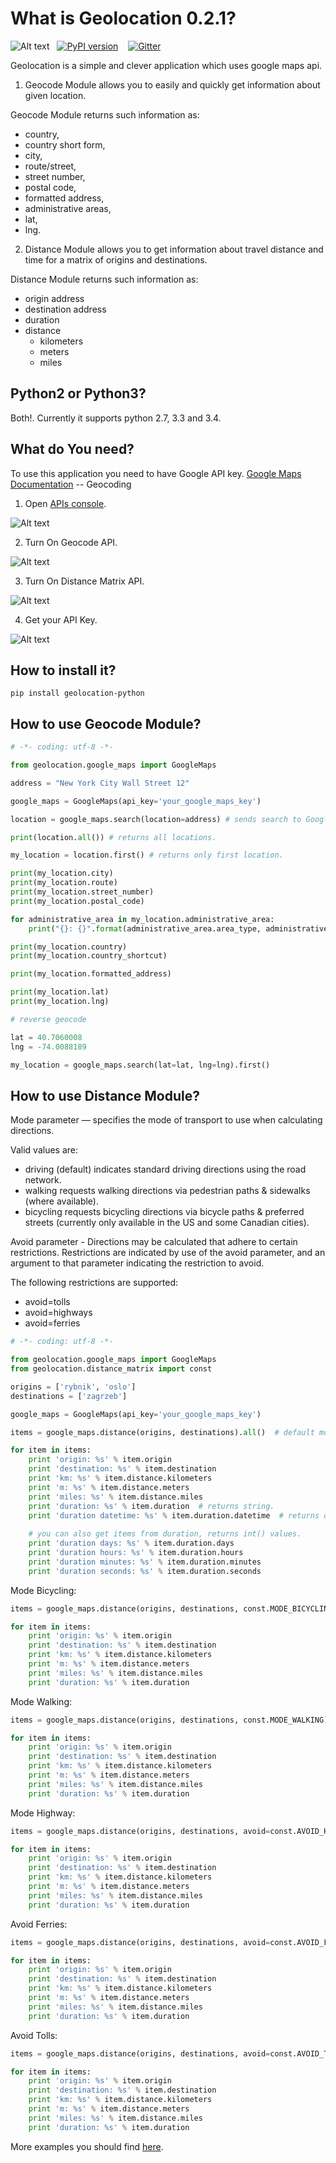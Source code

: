 What is Geolocation 0.2.1?
=====================
![Alt text](https://travis-ci.org/slawek87/geolocation-python.svg?branch=master)&nbsp;&nbsp;&nbsp;[![PyPI version](https://badge.fury.io/py/geolocation-python.svg)](https://pypi.python.org/pypi/geolocation-python/0.2.0)&nbsp;&nbsp;&nbsp;
[![Gitter](https://badges.gitter.im/Join%20Chat.svg)](https://gitter.im/slawek87/geolocation-python?utm_source=badge&utm_medium=badge&utm_campaign=pr-badge&utm_content=badge)

Geolocation is a simple and clever application which uses google maps api.

1. Geocode Module allows you to easily and quickly get information about given location.

Geocode Module returns such information as: 
* country, 
* country short form,
* city, 
* route/street, 
* street number,
* postal code,
* formatted address,
* administrative areas,
* lat,
* lng.


2. Distance Module allows you to get information about travel distance and time for a matrix of origins and destinations.

Distance Module returns such information as:
* origin address
* destination address
* duration
* distance
    - kilometers
    - meters
    - miles

Python2 or Python3?
-------------------
Both!. Currently it supports python 2.7, 3.3 and 3.4.

What do You need?
-----------------
To use this application you need to have Google API key.
    [Google Maps Documentation](https://developers.google.com/maps/documentation/geocoding/) -- Geocoding

1. Open [APIs console](https://code.google.com/apis/console).

  ![Alt text](https://github.com/iknowledge-io/geolocation-python/blob/geolocation-0.2.0/docs/images/geocode-1.png?raw=true "APIs console")

2. Turn On Geocode API.

  ![Alt text](https://github.com/iknowledge-io/geolocation-python/blob/geolocation-0.2.0/docs/images/geocode-2.png?raw=true "Geocode Api")

3. Turn On Distance Matrix API.

  ![Alt text](https://github.com/iknowledge-io/geolocation-python/blob/geolocation-0.2.0/docs/images/distance-1.png?raw=true "Distance Matrix Api")
  
4. Get your API Key.

  ![Alt text](https://github.com/iknowledge-io/geolocation-python/blob/geolocation-0.2.0/docs/images/geocode-3.png?raw=true "API KEY")


How to install it?
-------------------
    pip install geolocation-python


How to use Geocode Module?
----------------------------

```python
# -*- coding: utf-8 -*-

from geolocation.google_maps import GoogleMaps

address = "New York City Wall Street 12"

google_maps = GoogleMaps(api_key='your_google_maps_key') 

location = google_maps.search(location=address) # sends search to Google Maps.

print(location.all()) # returns all locations.

my_location = location.first() # returns only first location.

print(my_location.city)
print(my_location.route)
print(my_location.street_number)
print(my_location.postal_code)

for administrative_area in my_location.administrative_area:
    print("{}: {}".format(administrative_area.area_type, administrative_area.name))

print(my_location.country)
print(my_location.country_shortcut)

print(my_location.formatted_address)

print(my_location.lat)
print(my_location.lng)

# reverse geocode

lat = 40.7060008
lng = -74.0088189

my_location = google_maps.search(lat=lat, lng=lng).first()

```

How to use Distance Module?
----------------------------
Mode parameter — specifies the mode of transport to use when calculating directions. 

Valid values are:
* driving (default) indicates standard driving directions using the road network.
* walking requests walking directions via pedestrian paths & sidewalks (where available).
* bicycling requests bicycling directions via bicycle paths & preferred streets (currently only available in the US and some Canadian cities).

Avoid parameter -  Directions may be calculated that adhere to certain restrictions. Restrictions are indicated by use of the avoid parameter, and an argument to that parameter indicating the restriction to avoid.

The following restrictions are supported:
* avoid=tolls
* avoid=highways
* avoid=ferries
    
```python
# -*- coding: utf-8 -*-

from geolocation.google_maps import GoogleMaps
from geolocation.distance_matrix import const

origins = ['rybnik', 'oslo']
destinations = ['zagrzeb']

google_maps = GoogleMaps(api_key='your_google_maps_key')

items = google_maps.distance(origins, destinations).all()  # default mode parameter is const.MODE_DRIVING.

for item in items:
    print 'origin: %s' % item.origin
    print 'destination: %s' % item.destination
    print 'km: %s' % item.distance.kilometers
    print 'm: %s' % item.distance.meters
    print 'miles: %s' % item.distance.miles
    print 'duration: %s' % item.duration  # returns string.
    print 'duration datetime: %s' % item.duration.datetime  # returns datetime.
    
    # you can also get items from duration, returns int() values.
    print 'duration days: %s' % item.duration.days
    print 'duration hours: %s' % item.duration.hours
    print 'duration minutes: %s' % item.duration.minutes
    print 'duration seconds: %s' % item.duration.seconds
```

Mode Bicycling:
```python
items = google_maps.distance(origins, destinations, const.MODE_BICYCLING).all()

for item in items:
    print 'origin: %s' % item.origin
    print 'destination: %s' % item.destination
    print 'km: %s' % item.distance.kilometers
    print 'm: %s' % item.distance.meters
    print 'miles: %s' % item.distance.miles
    print 'duration: %s' % item.duration
```

Mode Walking:
```python
items = google_maps.distance(origins, destinations, const.MODE_WALKING).all()

for item in items:
    print 'origin: %s' % item.origin
    print 'destination: %s' % item.destination
    print 'km: %s' % item.distance.kilometers
    print 'm: %s' % item.distance.meters
    print 'miles: %s' % item.distance.miles
    print 'duration: %s' % item.duration
```

Mode Highway:
```python
items = google_maps.distance(origins, destinations, avoid=const.AVOID_HIGHWAYS).all()

for item in items:
    print 'origin: %s' % item.origin
    print 'destination: %s' % item.destination
    print 'km: %s' % item.distance.kilometers
    print 'm: %s' % item.distance.meters
    print 'miles: %s' % item.distance.miles
    print 'duration: %s' % item.duration
```

Avoid Ferries:
```python
items = google_maps.distance(origins, destinations, avoid=const.AVOID_FERRIES).all()

for item in items:
    print 'origin: %s' % item.origin
    print 'destination: %s' % item.destination
    print 'km: %s' % item.distance.kilometers
    print 'm: %s' % item.distance.meters
    print 'miles: %s' % item.distance.miles
    print 'duration: %s' % item.duration
```

Avoid Tolls:
```python
items = google_maps.distance(origins, destinations, avoid=const.AVOID_TOLLS).all()

for item in items:
    print 'origin: %s' % item.origin
    print 'destination: %s' % item.destination
    print 'km: %s' % item.distance.kilometers
    print 'm: %s' % item.distance.meters
    print 'miles: %s' % item.distance.miles
    print 'duration: %s' % item.duration
```

More examples you should find [here](https://github.com/iknowledge-io/geolocation-python/tree/master/examples).
